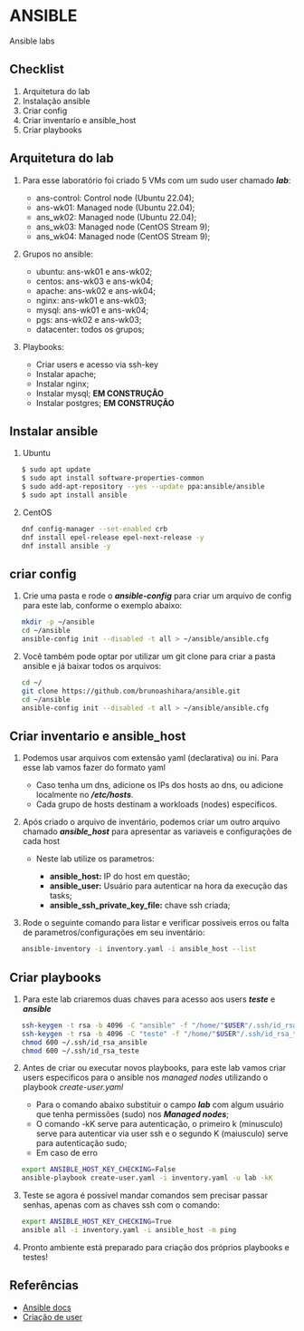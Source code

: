 # ANSIBLE

Ansible labs

## Checklist

1. Arquitetura do lab
2. Instalação ansible
3. Criar config
4. Criar inventario e ansible_host
5. Criar playbooks

## Arquitetura do lab

1. Para esse laboratório foi criado 5 VMs com um sudo user chamado ***lab***:

   + ans-control: Control node (Ubuntu 22.04);
   + ans-wk01: Managed node (Ubuntu 22.04);
   + ans_wk02: Managed node (Ubuntu 22.04);
   + ans_wk03: Managed node (CentOS Stream 9);
   + ans_wk04: Managed node (CentOS Stream 9);

2. Grupos no ansible:

   + ubuntu: ans-wk01 e ans-wk02;
   + centos: ans-wk03 e ans-wk04;
   + apache: ans-wk02 e ans-wk04;
   + nginx: ans-wk01 e ans-wk03;
   + mysql: ans-wk01 e ans-wk04;
   + pgs: ans-wk02 e ans-wk03;
   + datacenter: todos os grupos;

3. Playbooks:

   + Criar users e acesso via ssh-key
   + Instalar apache;
   + Instalar nginx;
   + Instalar mysql; **EM CONSTRUÇÃO**
   + Instalar postgres; **EM CONSTRUÇÃO**

## Instalar ansible

1. Ubuntu

```bash
   $ sudo apt update
   $ sudo apt install software-properties-common
   $ sudo add-apt-repository --yes --update ppa:ansible/ansible
   $ sudo apt install ansible
```

2. CentOS

```bash
   dnf config-manager --set-enabled crb
   dnf install epel-release epel-next-release -y
   dnf install ansible -y
```

## criar config

1. Crie uma pasta e rode o ***ansible-config*** para criar um arquivo de config para este lab, conforme o exemplo abaixo:

```bash
   mkdir -p ~/ansible
   cd ~/ansible
   ansible-config init --disabled -t all > ~/ansible/ansible.cfg
```

2. Você também pode optar por utilizar um git clone para criar a pasta ansible e já baixar todos os arquivos:

```bash
   cd ~/
   git clone https://github.com/brunoashihara/ansible.git
   cd ~/ansible
   ansible-config init --disabled -t all > ~/ansible/ansible.cfg
```

## Criar inventario e ansible_host

1. Podemos usar arquivos com extensão yaml (declarativa) ou ini. Para esse lab vamos fazer do formato yaml

   + Caso tenha um dns, adicione os IPs dos hosts ao dns, ou adicione localmente no ***/etc/hosts***.
   + Cada grupo de hosts destinam a workloads (nodes) específicos.

2. Após criado o arquivo de inventário, podemos criar um outro arquivo chamado ***ansible_host*** para apresentar as variaveis e configurações de cada host

   + Neste lab utilize os parametros:

        + **ansible_host:** IP do host em questão;
        + **ansible_user:** Usuário para autenticar na hora da execução das tasks;
        + **ansible_ssh_private_key_file:** chave ssh criada;

3. Rode o seguinte comando para listar e verificar possíveis erros ou falta de parametros/configurações em seu inventário:

```bash
   ansible-inventory -i inventory.yaml -i ansible_host --list
```

## Criar playbooks

1. Para este lab criaremos duas chaves para acesso aos users ***teste*** e ***ansible***

```bash
   ssh-keygen -t rsa -b 4096 -C "ansible" -f "/home/"$USER"/.ssh/id_rsa_ansible" -q
   ssh-keygen -t rsa -b 4096 -C "teste" -f "/home/"$USER"/.ssh/id_rsa_teste" -q
   chmod 600 ~/.ssh/id_rsa_ansible
   chmod 600 ~/.ssh/id_rsa_teste
```

2. Antes de criar ou executar novos playbooks, para este lab vamos criar users especificos para o ansible nos *managed nodes* utilizando o playbook *create-user.yaml*

   + Para o comando abaixo substituir o campo ***lab*** com algum usuário que tenha permissões (sudo) nos ***Managed nodes***;
   + O comando -kK serve para autenticação, o primeiro k (minusculo) serve para autenticar via user ssh e o segundo K (maiusculo) serve para autenticação sudo;
   + Em caso de erro
```bash
   export ANSIBLE_HOST_KEY_CHECKING=False
   ansible-playbook create-user.yaml -i inventory.yaml -u lab -kK
```

3. Teste se agora é possível mandar comandos sem precisar passar senhas, apenas com as chaves ssh com o comando:

```bash
   export ANSIBLE_HOST_KEY_CHECKING=True
   ansible all -i inventory.yaml -i ansible_host -m ping
```

4. Pronto ambiente está preparado para criação dos próprios playbooks e testes!

## Referências

+ [Ansible docs](https://docs.ansible.com/ansible/latest/getting_started/index.html)
+ [Criação de user](https://minimum-viable-automation.com/ansible/use-ansible-to-create-user-accounts-and-setup-ssh-keys/)
